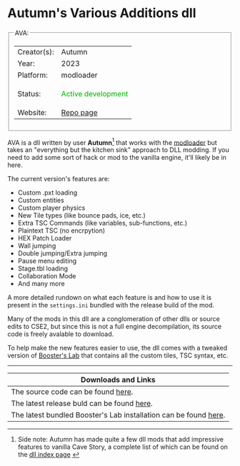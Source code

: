 # Autumn's Various Additions dll


<fieldset>
<legend>AVA:</legend>

<table><tbody>

<tr><td>Creator(s):</td><td>Autumn</td></tr>
<tr><td>Year:</td><td>2023</td></tr>
<tr><td>Platform:</td><td>modloader</td></tr>
<tr><td>Status:</td><td>
<p style="color:#00B000;">Active development</p>
</td></tr>
<tr><td>Website:</td><td><a href="https://autumn-mnya.github.io/dllmods/index.html">Repo page</a></td></tr>
</tbody></table>
</fieldset>




AVA is a dll written by user **Autumn**[^1] that works with the [modloader](modloader) but takes an "everything but the kitchen sink" approach to DLL modding. If you need to add some sort of hack or mod to the vanilla engine, it'll likely be in here.



[^1]: Side note: Autumn has made quite a few dll mods that add impressive features to vanilla Cave Story, a complete list of which can be found on the [dll index page](dll-index) [^2]
[^2]: Side-side note: this side note was **not** written by Autumn.

The current version's features are:
- Custom .pxt loading
- Custom entities
- Custom player physics
- New Tile types (like bounce pads, ice, etc.)
- Extra TSC Commands (like variables, sub-functions, etc.)
- Plaintext TSC (no encrpytion)
- HEX Patch Loader
- Wall jumping
- Double jumping/Extra jumping
- Pause menu editing
- Stage.tbl loading
- Collaboration Mode
- And many more

A more detailed rundown on what each feature is and how to use it is present in the `settings.ini` bundled with the release build of the mod.

Many of the mods in this dll are a conglomeration of other dlls or source edits to CSE2, but since this is not a full engine decompilation, its source code is freely avalable to download.

To help make the new features easier to use, the dll comes with a tweaked version of [Booster's Lab](boosters-lab) that contains all the custom tiles, TSC syntax, etc.

---

| Downloads and Links |
| - |
| The source code can be found [here](https://github.com/autumn-mnya/autumns-various-additions/tree/main). |
| The latest release buld can be found [here](https://github.com/autumn-mnya/autumns-various-additions/releases/download/1.1.3.1/autumns_various_additions.zip). |
| The latest bundled Booster's Lab installation can be found [here](https://github.com/autumn-mnya/autumns-various-additions/releases/download/1.1.3.1/autumnal_lab.zip). |













